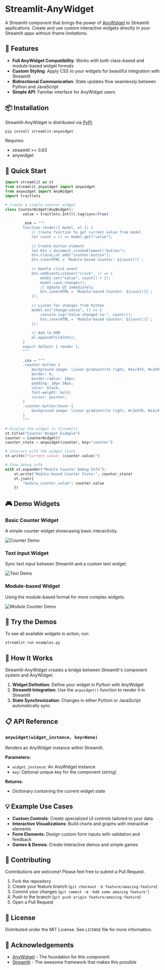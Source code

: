 # Streamlit-AnyWidget


A Streamlit component that brings the power of [AnyWidget](https://github.com/manzt/anywidget) to Streamlit applications. Create and use custom interactive widgets directly in your Streamlit apps without iframe limitations.

## 🌟 Features

- **Full AnyWidget Compatibility**: Works with both class-based and module-based widget formats
- **Custom Styling**: Apply CSS to your widgets for beautiful integration with Streamlit
- **Bidirectional Communication**: State updates flow seamlessly between Python and JavaScript
- **Simple API**: Familiar interface for AnyWidget users

## 📦 Installation

Streamlit-AnyWidget is distributed via [PyPI](https://pypi.org/project/streamlit-anywidget/).

```bash
pip install streamlit-anywidget
```

Requires:
- streamlit >= 0.63
- anywidget

## 🚀 Quick Start

```python
import streamlit as st
from streamlit_anywidget import anywidget
from anywidget import AnyWidget
import traitlets

# Create a simple counter widget
class CounterWidget(AnyWidget):
        value = traitlets.Int(0).tag(sync=True)
        
        _esm = """
        function render({ model, el }) {
            // Create function to get current value from model
            let count = () => model.get("value");
            
            // Create button element
            let btn = document.createElement("button");
            btn.classList.add("counter-button");
            btn.innerHTML = `Module-based Counter: ${count()}`;
            
            // Handle click event
            btn.addEventListener("click", () => {
                model.set("value", count() + 1);
                model.save_changes();
                // Update UI immediately
                btn.innerHTML = `Module-based Counter: ${count()}`;
            });
            
            // Listen for changes from Python
            model.on("change:value", () => {
                console.log("Value changed to:", count());
                btn.innerHTML = `Module-based Counter: ${count()}`;
            });
            
            // Add to DOM
            el.appendChild(btn);
        }
        export default { render };
        """
        
        _css = """
        .counter-button {
            background-image: linear-gradient(to right, #a1c4fd, #c2e9fb);
            border: 0;
            border-radius: 10px;
            padding: 10px 50px;
            color: black;
            font-weight: bold;
            cursor: pointer;
        }
        .counter-button:hover {
            background-image: linear-gradient(to right, #c2e9fb, #a1c4fd);
        }
        """

# Display the widget in Streamlit
st.title("Counter Widget Example")
counter = CounterWidget()
counter_state = anywidget(counter, key="counter")

# Interact with the widget state
st.write(f"Current value: {counter.value}")

# Show debug info
with st.expander("Module Counter Debug Info"):
    st.write("Module-based Counter State:", counter_state)
    st.json({
        "module_counter_value": counter.value
    })
```

## 🎮 Demo Widgets

### Basic Counter Widget

A simple counter widget showcasing basic interactivity.

![Counter Demo](https://raw.githubusercontent.com/mdrazak2001/streamlit-anywidget/refs/heads/main/Counter.gif)

### Text Input Widget

Sync text input between Streamlit and a custom text widget.

![Text Demo](https://raw.githubusercontent.com/mdrazak2001/streamlit-anywidget/refs/heads/main/Text.gif)

### Module-based Widget

Using the module-based format for more complex widgets.

![Module Counter Demo](https://raw.githubusercontent.com/mdrazak2001/streamlit-anywidget/refs/heads/main/Module_Counter.gif)

## 🎯 Try the Demos

To see all available widgets in action, run:
```bash
streamlit run examples.py
```

## 🔄 How It Works

Streamlit-AnyWidget creates a bridge between Streamlit's component system and AnyWidget:

1. **Widget Definition**: Define your widget in Python with AnyWidget
2. **Streamlit Integration**: Use the `anywidget()` function to render it in Streamlit
3. **State Synchronization**: Changes in either Python or JavaScript automatically sync

## 📋 API Reference

### `anywidget(widget_instance, key=None)`

Renders an AnyWidget instance within Streamlit.

**Parameters:**
- `widget_instance`: An AnyWidget instance
- `key`: Optional unique key for the component (string)

**Returns:**
- Dictionary containing the current widget state

## 💡 Example Use Cases

- **Custom Controls**: Create specialized UI controls tailored to your data
- **Interactive Visualizations**: Build charts and graphs with interactive elements
- **Form Elements**: Design custom form inputs with validation and feedback
- **Games & Demos**: Create interactive demos and simple games

## 🤝 Contributing

Contributions are welcome! Please feel free to submit a Pull Request.

1. Fork the repository
2. Create your feature branch (`git checkout -b feature/amazing-feature`)
3. Commit your changes (`git commit -m 'Add some amazing feature'`)
4. Push to the branch (`git push origin feature/amazing-feature`)
5. Open a Pull Request

## 📜 License

Distributed under the MIT License. See `LICENSE` file for more information.

## 🙏 Acknowledgements

- [AnyWidget](https://anywidget.dev/) - The foundation for this component
- [Streamlit](https://streamlit.io/) - The awesome framework that makes this possible